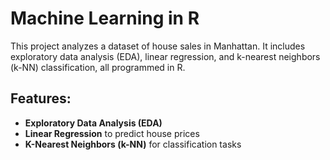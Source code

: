 # Machine Learning in R

This project analyzes a dataset of house sales in Manhattan. It includes exploratory data analysis (EDA), linear regression, and k-nearest neighbors (k-NN) classification, all programmed in R.

## Features:
- **Exploratory Data Analysis (EDA)**
- **Linear Regression** to predict house prices
- **K-Nearest Neighbors (k-NN)** for classification tasks
